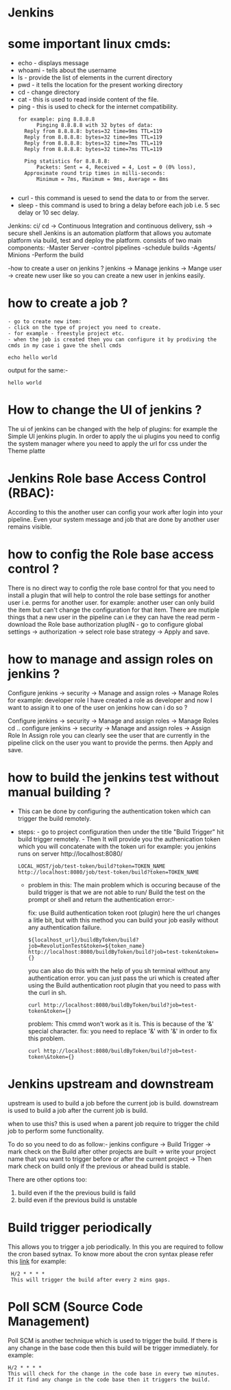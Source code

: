 # Jenkins

# some important linux cmds:
- echo - displays message
- whoami - tells about the username
- ls - provide the list of elements in the current directory
- pwd - it tells the location for the present working directory
- cd - change directory
- cat - this is used to read inside content of the file.
- ping - this is used to check for the internet compatibility.
  ```
  for example: ping 8.8.8.8
        Pinging 8.8.8.8 with 32 bytes of data:
	Reply from 8.8.8.8: bytes=32 time=9ms TTL=119
	Reply from 8.8.8.8: bytes=32 time=9ms TTL=119
	Reply from 8.8.8.8: bytes=32 time=7ms TTL=119
	Reply from 8.8.8.8: bytes=32 time=7ms TTL=119
	
	Ping statistics for 8.8.8.8:
	    Packets: Sent = 4, Received = 4, Lost = 0 (0% loss),
	Approximate round trip times in milli-seconds:
	    Minimum = 7ms, Maximum = 9ms, Average = 8ms


  ```
- curl - this command is uesed to send the data to or from the server. 
- sleep - this command is used to bring a delay before each job i.e. 5 sec delay or 10 sec delay.


Jenkins: ci/ cd  -> Continuous Integration and continuous delivery, ssh -> secure shell 
Jenkins is an automation platform that allows you automate platform via build, test and deploy the platform. 
consists of two main components: 
-Master Server
	-control pipelines
	-schedule builds
-Agents/ Minions
	-Perform the build

 -how to create a user on jenkins ?
 jenkins -> Manage jenkins -> Mange user -> create new user 
 like so you can create a new user in jenkins easily.

 # how to create a job ?
	- go to create new item:
 	- click on the type of project you need to create.
  	- for example - freestyle project etc.
	- when the job is created then you can configure it by prodiving the cmds in my case i gave the shell cmds
   ```
   echo hello world
   ```
   output for the same:-

   ```
   hello world
   ```
# How to change the UI of jenkins ?
  The ui of jenkins can be changed with the help of plugins:
  for example the Simple UI jenkins plugin. In order to apply the ui plugins you need to config the system manager where you need to apply the url for css under the Theme platte

# Jenkins Role base Access Control (RBAC):
  According to this the another user can config your work after login into your pipeline.
  Even your system message and job that are done by another user remains visible.

# how to config the Role base access control ?
  There is no direct way to config the role base control for that you need to install a plugin that will help to control the role base settings for another user i.e. perms for another user. for example: another user can only build the item but can't change the configuration for that item. There are mutiple things that a new user in the pipeline can i.e they can have the read perm 
	- download the Role base authorization plugIN
   	- go to configure global settings -> authorization -> select role base strategy -> Apply and save.

# how to manage and assign roles on jenkins ?
  Configure jenkins -> security -> Manage and assign roles -> Manage Roles
  for example: developer role
  I have created a role as developer and now I want to assign it to one of the user on jenkins how can i do so ?
  
  Configure jenkins -> security -> Manage and assign roles -> Manage Roles
  cd ..
  configure jenkins -> security -> Manage and assign roles -> Assign Role
  In Assign role you can clearly see the user that are currently in the pipeline
  click on the user you want to provide the perms. then Apply and save. 


  # how to build the jenkins test without manual building ? 
  - This can be done by configuring the authentication token which can trigger the build remotely.
  - steps:
    	- go to project configuration then under the title "Build Trigger" hit build trigger remotely.
    	- Then It will provide you the authenication token which you will concatenate with the token uri
    	for example: you jenkins runs on server http://localhost:8080/

    ```
    LOCAL_HOST/job/test-token/build?token=TOKEN_NAME
    http://localhost:8080/job/test-token/build?token=TOKEN_NAME
    ```

  
    - problem in this:
      The main problem which is occuring because of the build trigger is that we are not able to run/ Build the test on the prompt or shell
      and return the authentication error:-

      fix: use Build authentication token root (plugin)
      here the url changes a litle bit, but with this method you can build your job easily without any authentication failure.

      ```
      ${localhost_url}/buildByToken/build?job=RevolutionTest&token=${token_name}
      http://localhost:8080/buildByToken/build?job=test-token&token={}
      
      ```
      you can also do this with the help of you sh terminal without any authentication error.
      you can just pass the uri which is created after using the Build authentication root plugin that you need to pass with the curl in sh.

      ```
      curl http://localhost:8080/buildByToken/build?job=test-token&token={}
      ```

      problem: This cmmd won't work as it is. This is because of the '&' special character.
      fix: you need to replace '&' with '\&' in order to fix this problem.
      ```
      curl http://localhost:8080/buildByToken/build?job=test-token\&token={}
      ```
# Jenkins upstream and downstream 

  upstream is used to build a job before the current job is build. 
  downstream is used to build a job after the current job is build. 

  when to use this?
  this is used when a parent job require to trigger the child job to perform some functionality. 
  
  To do so you need to do as follow:-
  jenkins configure -> Build Trigger -> mark check on the Build after other projects are built -> write your project name that you want to trigger before or after the current project -> Then mark check on build    only if the previous or ahead build is stable. 

  There are other options too: 
  1) build even if the the previous build is faild
  2) build even if the previous build is unstable

# Build trigger periodically
  This allows you to trigger a job periodically. In this you are required to follow the cron based sytnax. To know more about the cron syntax please refer this [link](https://crontab.guru/)
  for example: 

  ```
   H/2 * * * *
   This will trigger the build after every 2 mins gaps. 
  ```

# Poll SCM (Source Code Management)
  Poll SCM is another technique which is used to trigger the build. If there is any change in the base code then this build will be trigger immediately. 
  for example:

  ```
  H/2 * * * *
  This will check for the change in the code base in every two minutes. If it find any change in the code base then it triggers the build.
  ```
